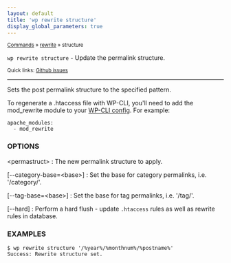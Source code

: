 ```yaml
---
layout: default
title: 'wp rewrite structure'
display_global_parameters: true
---
```


<small>[Commands](/commands/) &raquo; [rewrite](/commands/rewrite/) &raquo; structure</small>

`wp rewrite structure` - Update the permalink structure.

<small>Quick links: <a href="https://github.com/wp-cli/wp-cli/issues?q=is%3Aopen+label%3Acommand%3Arewrite-structure+sort%3Aupdated-desc">Github issues</a></small>

<hr />

Sets the post permalink structure to the specified pattern.

To regenerate a .htaccess file with WP-CLI, you'll need to add
the mod_rewrite module to your [WP-CLI config](http://wp-cli.org/config/).
For example:

```
apache_modules:
  - mod_rewrite
```

### OPTIONS

&lt;permastruct&gt;
: The new permalink structure to apply.

[\--category-base=&lt;base&gt;]
: Set the base for category permalinks, i.e. '/category/'.

[\--tag-base=&lt;base&gt;]
: Set the base for tag permalinks, i.e. '/tag/'.

[\--hard]
: Perform a hard flush - update `.htaccess` rules as well as rewrite rules in database.

### EXAMPLES

    $ wp rewrite structure '/%year%/%monthnum%/%postname%'
    Success: Rewrite structure set.




